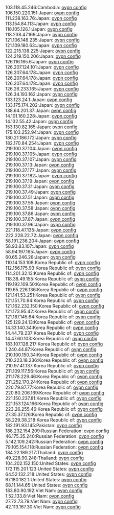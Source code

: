 103.118.45.246:Cambodia: [ovpn config](vpn/103_118_45_246.ovpn)  
106.150.220.151:Japan: [ovpn config](vpn/106_150_220_151.ovpn)  
111.238.163.76:Japan: [ovpn config](vpn/111_238_163_76.ovpn)  
113.154.84.113:Japan: [ovpn config](vpn/113_154_84_113.ovpn)  
118.105.126.1:Japan: [ovpn config](vpn/118_105_126_1.ovpn)  
118.238.47.169:Japan: [ovpn config](vpn/118_238_47_169.ovpn)  
121.106.148.235:Japan: [ovpn config](vpn/121_106_148_235.ovpn)  
121.109.180.63:Japan: [ovpn config](vpn/121_109_180_63.ovpn)  
122.215.138.225:Japan: [ovpn config](vpn/122_215_138_225.ovpn)  
124.219.150.206:Japan: [ovpn config](vpn/124_219_150_206.ovpn)  
126.116.165.6:Japan: [ovpn config](vpn/126_116_165_6.ovpn)  
126.207.124.101:Japan: [ovpn config](vpn/126_207_124_101.ovpn)  
126.207.64.178:Japan: [ovpn config](vpn/126_207_64_178.ovpn)  
126.207.64.178:Japan: [ovpn config](vpn/126_207_64_178.ovpn)  
126.207.64.178:Japan: [ovpn config](vpn/126_207_64_178.ovpn)  
126.26.233.165:Japan: [ovpn config](vpn/126_26_233_165.ovpn)  
126.34.193.162:Japan: [ovpn config](vpn/126_34_193_162.ovpn)  
133.123.24.1:Japan: [ovpn config](vpn/133_123_24_1.ovpn)  
133.175.174.202:Japan: [ovpn config](vpn/133_175_174_202.ovpn)  
138.64.201.37:Japan: [ovpn config](vpn/138_64_201_37.ovpn)  
14.101.160.228:Japan: [ovpn config](vpn/14_101_160_228.ovpn)  
14.132.55.42:Japan: [ovpn config](vpn/14_132_55_42.ovpn)  
153.130.82.165:Japan: [ovpn config](vpn/153_130_82_165.ovpn)  
175.103.252.94:Japan: [ovpn config](vpn/175_103_252_94.ovpn)  
180.21.186.172:Japan: [ovpn config](vpn/180_21_186_172.ovpn)  
182.170.84.254:Japan: [ovpn config](vpn/182_170_84_254.ovpn)  
219.100.37.104:Japan: [ovpn config](vpn/219_100_37_104.ovpn)  
219.100.37.105:Japan: [ovpn config](vpn/219_100_37_105.ovpn)  
219.100.37.107:Japan: [ovpn config](vpn/219_100_37_107.ovpn)  
219.100.37.13:Japan: [ovpn config](vpn/219_100_37_13.ovpn)  
219.100.37.177:Japan: [ovpn config](vpn/219_100_37_177.ovpn)  
219.100.37.182:Japan: [ovpn config](vpn/219_100_37_182.ovpn)  
219.100.37.19:Japan: [ovpn config](vpn/219_100_37_19.ovpn)  
219.100.37.31:Japan: [ovpn config](vpn/219_100_37_31.ovpn)  
219.100.37.49:Japan: [ovpn config](vpn/219_100_37_49.ovpn)  
219.100.37.51:Japan: [ovpn config](vpn/219_100_37_51.ovpn)  
219.100.37.55:Japan: [ovpn config](vpn/219_100_37_55.ovpn)  
219.100.37.58:Japan: [ovpn config](vpn/219_100_37_58.ovpn)  
219.100.37.86:Japan: [ovpn config](vpn/219_100_37_86.ovpn)  
219.100.37.87:Japan: [ovpn config](vpn/219_100_37_87.ovpn)  
219.100.37.96:Japan: [ovpn config](vpn/219_100_37_96.ovpn)  
221.118.47.135:Japan: [ovpn config](vpn/221_118_47_135.ovpn)  
222.228.22.72:Japan: [ovpn config](vpn/222_228_22_72.ovpn)  
58.191.236.204:Japan: [ovpn config](vpn/58_191_236_204.ovpn)  
58.93.83.107:Japan: [ovpn config](vpn/58_93_83_107.ovpn)  
58.94.197.165:Japan: [ovpn config](vpn/58_94_197_165.ovpn)  
60.65.246.28:Japan: [ovpn config](vpn/60_65_246_28.ovpn)  
110.14.153.108:Korea Republic of: [ovpn config](vpn/110_14_153_108.ovpn)  
112.156.175.93:Korea Republic of: [ovpn config](vpn/112_156_175_93.ovpn)  
114.201.32.13:Korea Republic of: [ovpn config](vpn/114_201_32_13.ovpn)  
118.38.49.155:Korea Republic of: [ovpn config](vpn/118_38_49_155.ovpn)  
119.192.109.50:Korea Republic of: [ovpn config](vpn/119_192_109_50.ovpn)  
119.65.226.136:Korea Republic of: [ovpn config](vpn/119_65_226_136.ovpn)  
121.141.53.251:Korea Republic of: [ovpn config](vpn/121_141_53_251.ovpn)  
121.151.70.94:Korea Republic of: [ovpn config](vpn/121_151_70_94.ovpn)  
121.162.232.150:Korea Republic of: [ovpn config](vpn/121_162_232_150.ovpn)  
121.173.95.42:Korea Republic of: [ovpn config](vpn/121_173_95_42.ovpn)  
121.187.145.64:Korea Republic of: [ovpn config](vpn/121_187_145_64.ovpn)  
125.129.24.13:Korea Republic of: [ovpn config](vpn/125_129_24_13.ovpn)  
14.33.140.34:Korea Republic of: [ovpn config](vpn/14_33_140_34.ovpn)  
14.44.79.237:Korea Republic of: [ovpn config](vpn/14_44_79_237.ovpn)  
14.47.60.103:Korea Republic of: [ovpn config](vpn/14_47_60_103.ovpn)  
183.107.128.217:Korea Republic of: [ovpn config](vpn/183_107_128_217.ovpn)  
1.240.44.87:Korea Republic of: [ovpn config](vpn/1_240_44_87.ovpn)  
210.100.150.34:Korea Republic of: [ovpn config](vpn/210_100_150_34.ovpn)  
210.223.18.236:Korea Republic of: [ovpn config](vpn/210_223_18_236.ovpn)  
210.97.41.137:Korea Republic of: [ovpn config](vpn/210_97_41_137.ovpn)  
211.109.117.56:Korea Republic of: [ovpn config](vpn/211_109_117_56.ovpn)  
211.178.229.46:Korea Republic of: [ovpn config](vpn/211_178_229_46.ovpn)  
211.252.170.24:Korea Republic of: [ovpn config](vpn/211_252_170_24.ovpn)  
220.79.87.77:Korea Republic of: [ovpn config](vpn/220_79_87_77.ovpn)  
220.80.206.169:Korea Republic of: [ovpn config](vpn/220_80_206_169.ovpn)  
221.150.237.81:Korea Republic of: [ovpn config](vpn/221_150_237_81.ovpn)  
221.153.124.166:Korea Republic of: [ovpn config](vpn/221_153_124_166.ovpn)  
223.26.255.46:Korea Republic of: [ovpn config](vpn/223_26_255_46.ovpn)  
27.35.37.126:Korea Republic of: [ovpn config](vpn/27_35_37_126.ovpn)  
58.229.38.218:Korea Republic of: [ovpn config](vpn/58_229_38_218.ovpn)  
182.191.93.145:Pakistan: [ovpn config](vpn/182_191_93_145.ovpn)  
188.232.154.209:Russian Federation: [ovpn config](vpn/188_232_154_209.ovpn)  
46.175.35.240:Russian Federation: [ovpn config](vpn/46_175_35_240.ovpn)  
5.142.109.242:Russian Federation: [ovpn config](vpn/5_142_109_242.ovpn)  
79.105.154.118:Russian Federation: [ovpn config](vpn/79_105_154_118.ovpn)  
184.22.189.217:Thailand: [ovpn config](vpn/184_22_189_217.ovpn)  
49.228.90.248:Thailand: [ovpn config](vpn/49_228_90_248.ovpn)  
104.202.152.150:United States: [ovpn config](vpn/104_202_152_150.ovpn)  
172.115.201.123:United States: [ovpn config](vpn/172_115_201_123.ovpn)  
64.52.132.218:United States: [ovpn config](vpn/64_52_132_218.ovpn)  
67.180.182.1:United States: [ovpn config](vpn/67_180_182_1.ovpn)  
68.11.144.65:United States: [ovpn config](vpn/68_11_144_65.ovpn)  
183.80.90.192:Viet Nam: [ovpn config](vpn/183_80_90_192.ovpn)  
1.52.133.8:Viet Nam: [ovpn config](vpn/1_52_133_8.ovpn)  
27.72.73.79:Viet Nam: [ovpn config](vpn/27_72_73_79.ovpn)  
42.113.167.30:Viet Nam: [ovpn config](vpn/42_113_167_30.ovpn)  
